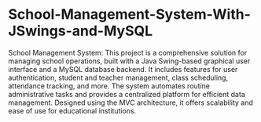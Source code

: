 # School-Management-System-With-JSwings-and-MySQL

School Management System: This project is a comprehensive solution for managing school operations, built with a Java Swing-based graphical user interface and a MySQL database backend. It includes features for user authentication, student and teacher management, class scheduling, attendance tracking, and more. The system automates routine administrative tasks and provides a centralized platform for efficient data management. Designed using the MVC architecture, it offers scalability and ease of use for educational institutions.
